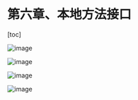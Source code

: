 # 第六章、本地方法接口

[toc]



![image](https://static.lovedata.net/20-11-13-f6080be23f35c1b8afb27e8bd388c9a4.png-wm)

![image](https://static.lovedata.net/20-11-13-32b63993b226cef4b6d32aee789e0c85.png-wm)

![image](https://static.lovedata.net/20-11-13-5cc15cd5e2524ffe2314cb1fd09c53d2.png-wm)

![image](https://static.lovedata.net/20-11-14-b9f8ff3b18ebfe4eb7a40eb4f540f315.png-wm)



